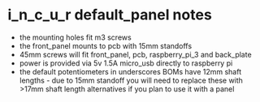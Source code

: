# i_n_c_u_r default_panel notes

- the mounting holes fit m3 screws
- the front_panel mounts to pcb with 15mm standoffs
- 45mm screws will fit front_panel, pcb, raspberry_pi_3 and back_plate
- power is provided via 5v 1.5A micro_usb directly to raspberry pi
- the default potentiometers in underscores BOMs have 12mm shaft lengths - due to 15mm standoff you will need to replace these with >17mm shaft length alternatives if you plan to use it with a panel